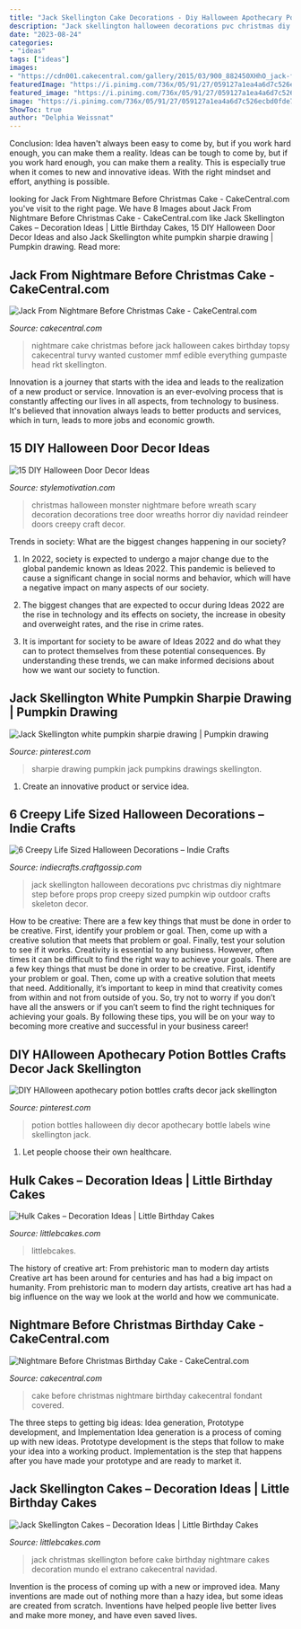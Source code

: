 ```yaml
---
title: "Jack Skellington Cake Decorations - Diy Halloween Apothecary Potion Bottles Crafts Decor Jack Skellington"
description: "Jack skellington halloween decorations pvc christmas diy nightmare step before props prop creepy sized pumpkin wip outdoor crafts skeleton decor"
date: "2023-08-24"
categories:
- "ideas"
tags: ["ideas"]
images:
- "https://cdn001.cakecentral.com/gallery/2015/03/900_882450XHhO_jack-from-nightmare-before-christmas-cake.jpg"
featuredImage: "https://i.pinimg.com/736x/05/91/27/059127a1ea4a6d7c526ecbd0fde7c031.jpg"
featured_image: "https://i.pinimg.com/736x/05/91/27/059127a1ea4a6d7c526ecbd0fde7c031.jpg"
image: "https://i.pinimg.com/736x/05/91/27/059127a1ea4a6d7c526ecbd0fde7c031.jpg"
ShowToc: true
author: "Delphia Weissnat"
---
```



Conclusion: Idea haven't always been easy to come by, but if you work hard enough, you can make them a reality.
Ideas can be tough to come by, but if you work hard enough, you can make them a reality. This is especially true when it comes to new and innovative ideas. With the right mindset and effort, anything is possible.

	

		
looking for Jack From Nightmare Before Christmas Cake - CakeCentral.com you've visit to the right page. We have 8 Images about Jack From Nightmare Before Christmas Cake - CakeCentral.com like Jack Skellington Cakes – Decoration Ideas | Little Birthday Cakes, 15 DIY Halloween Door Decor Ideas and also Jack Skellington white pumpkin sharpie drawing | Pumpkin drawing. Read more:
		
    
## Jack From Nightmare Before Christmas Cake - CakeCentral.com

<img loading=lazy src="https://cdn001.cakecentral.com/gallery/2015/03/900_882450XHhO_jack-from-nightmare-before-christmas-cake.jpg" onerror="this.onerror=null;this.src='https://tse4.mm.bing.net/th?id=OIP.8DrQ9-KdZu4c1bt7MTG_3QHaLH&amp;pid=15.1';" alt="Jack From Nightmare Before Christmas Cake - CakeCentral.com">

_Source: cakecentral.com_

>nightmare cake christmas before jack halloween cakes birthday topsy cakecentral turvy wanted customer mmf edible everything gumpaste head rkt skellington. 

	

Innovation is a journey that starts with the idea and leads to the realization of a new product or service. Innovation is an ever-evolving process that is constantly affecting our lives in all aspects, from technology to business. It's believed that innovation always leads to better products and services, which in turn, leads to more jobs and economic growth.

    
## 15 DIY Halloween Door Decor Ideas

<img loading=lazy src="https://www.diyncrafts.com/wp-content/uploads/2016/08/24-monster-wreath.jpg" onerror="this.onerror=null;this.src='https://tse3.mm.bing.net/th?id=OIP.Jm4rF09NIr02H2oF_Im_0AHaJ7&amp;pid=15.1';" alt="15 DIY Halloween Door Decor Ideas">

_Source: stylemotivation.com_

>christmas halloween monster nightmare before wreath scary decoration decorations tree door wreaths horror diy navidad reindeer doors creepy craft decor. 

	

Trends in society: What are the biggest changes happening in our society?
1. In 2022, society is expected to undergo a major change due to the global pandemic known as Ideas 2022. This pandemic is believed to cause a significant change in social norms and behavior, which will have a negative impact on many aspects of our society.
2. The biggest changes that are expected to occur during Ideas 2022 are the rise in technology and its effects on society, the increase in obesity and overweight rates, and the rise in crime rates.

3. It is important for society to be aware of Ideas 2022 and do what they can to protect themselves from these potential consequences. By understanding these trends, we can make informed decisions about how we want our society to function.

    
## Jack Skellington White Pumpkin Sharpie Drawing | Pumpkin Drawing

<img loading=lazy src="https://i.pinimg.com/736x/bb/2c/5f/bb2c5fa417b816919a768502fa09ff31.jpg" onerror="this.onerror=null;this.src='https://tse3.mm.bing.net/th?id=OIP.6kXzztSDndUEJIv_DMGzKQHaNL&amp;pid=15.1';" alt="Jack Skellington white pumpkin sharpie drawing | Pumpkin drawing">

_Source: pinterest.com_

>sharpie drawing pumpkin jack pumpkins drawings skellington. 

	

1. Create an innovative product or service idea.

    
## 6 Creepy Life Sized Halloween Decorations – Indie Crafts

<img loading=lazy src="https://i1.wp.com/indiecrafts.craftgossip.com/files/2015/10/jack.jpg?resize=600%2C1003" onerror="this.onerror=null;this.src='https://tse2.mm.bing.net/th?id=OIP.NEG6sShtCmzVuheCX8pnOQHaMY&amp;pid=15.1';" alt="6 Creepy Life Sized Halloween Decorations – Indie Crafts">

_Source: indiecrafts.craftgossip.com_

>jack skellington halloween decorations pvc christmas diy nightmare step before props prop creepy sized pumpkin wip outdoor crafts skeleton decor. 

	

How to be creative: There are a few key things that must be done in order to be creative. First, identify your problem or goal. Then, come up with a creative solution that meets that problem or goal. Finally, test your solution to see if it works.
Creativity is essential to any business. However, often times it can be difficult to find the right way to achieve your goals. There are a few key things that must be done in order to be creative. First, identify your problem or goal. Then, come up with a creative solution that meets that need. Additionally, it’s important to keep in mind that creativity comes from within and not from outside of you. So, try not to worry if you don’t have all the answers or if you can’t seem to find the right techniques for achieving your goals. By following these tips, you will be on your way to becoming more creative and successful in your business career!

    
## DIY HAlloween Apothecary Potion Bottles Crafts Decor Jack Skellington

<img loading=lazy src="https://i.pinimg.com/736x/05/91/27/059127a1ea4a6d7c526ecbd0fde7c031.jpg" onerror="this.onerror=null;this.src='https://tse1.mm.bing.net/th?id=OIP.vJUwQwanZhJ4H-WW4e4bwgHaE8&amp;pid=15.1';" alt="DIY HAlloween apothecary potion bottles crafts decor jack skellington">

_Source: pinterest.com_

>potion bottles halloween diy decor apothecary bottle labels wine skellington jack. 

	

1. Let people choose their own healthcare.

    
## Hulk Cakes – Decoration Ideas | Little Birthday Cakes

<img loading=lazy src="https://www.littlebcakes.com/wp-content/uploads/2014/01/Hulk-Cake-768x1024.jpg" onerror="this.onerror=null;this.src='https://tse4.mm.bing.net/th?id=OIP.1tinCIVK0lSm-KQ566mV6gHaJ4&amp;pid=15.1';" alt="Hulk Cakes – Decoration Ideas | Little Birthday Cakes">

_Source: littlebcakes.com_

>littlebcakes. 

	

The history of creative art: From prehistoric man to modern day artists
Creative art has been around for centuries and has had a big impact on humanity. From prehistoric man to modern day artists, creative art has had a big influence on the way we look at the world and how we communicate.

    
## Nightmare Before Christmas Birthday Cake - CakeCentral.com

<img loading=lazy src="https://cdn001.cakecentral.com/gallery/2017/03/900_nightmare-before-christmas-birthday-cake-749467iCTbN.JPG" onerror="this.onerror=null;this.src='https://tse3.mm.bing.net/th?id=OIP.r2JldlXKaqFnotHNwv0QGQHaJ4&amp;pid=15.1';" alt="Nightmare Before Christmas Birthday Cake - CakeCentral.com">

_Source: cakecentral.com_

>cake before christmas nightmare birthday cakecentral fondant covered. 

	

The three steps to getting big ideas: Idea generation, Prototype development, and Implementation
Idea generation is a process of coming up with new ideas. Prototype development is the steps that follow to make your idea into a working product. Implementation is the step that happens after you have made your prototype and are ready to market it.

    
## Jack Skellington Cakes – Decoration Ideas | Little Birthday Cakes

<img loading=lazy src="https://www.littlebcakes.com/wp-content/uploads/2014/01/Jack-Skellington-Birthday-Cake.jpg" onerror="this.onerror=null;this.src='https://tse4.mm.bing.net/th?id=OIP.oWHVjDKl9n_vqr3L30_rjgHaJ6&amp;pid=15.1';" alt="Jack Skellington Cakes – Decoration Ideas | Little Birthday Cakes">

_Source: littlebcakes.com_

>jack christmas skellington before cake birthday nightmare cakes decoration mundo el extrano cakecentral navidad. 

	

Invention is the process of coming up with a new or improved idea. Many inventions are made out of nothing more than a hazy idea, but some ideas are created from scratch. Inventions have helped people live better lives and make more money, and have even saved lives.

